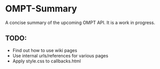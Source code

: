 # OMPT-Summary
A concise summary of the upcoming OMPT API. It is a work in progress.

## TODO:
- Find out how to use wiki pages
- Use internal urls/references for various pages
- Apply style.css to callbacks.html